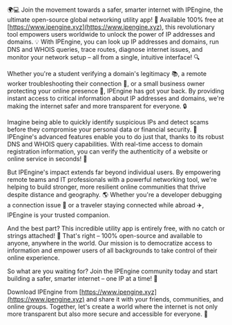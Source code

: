🌍💻 Join the movement towards a safer, smarter internet with IPEngine, the ultimate open-source global networking utility app! 🚀 Available 100% free at [https://www.ipengine.xyz](https://www.ipengine.xyz), this revolutionary tool empowers users worldwide to unlock the power of IP addresses and domains. 💡 With IPEngine, you can look up IP addresses and domains, run DNS and WHOIS queries, trace routes, diagnose internet issues, and monitor your network setup – all from a single, intuitive interface! 🔍

Whether you're a student verifying a domain's legitimacy 📚, a remote worker troubleshooting their connection 🏢, or a small business owner protecting your online presence 💼, IPEngine has got your back. By providing instant access to critical information about IP addresses and domains, we're making the internet safer and more transparent for everyone. 🔒

Imagine being able to quickly identify suspicious IPs and detect scams before they compromise your personal data or financial security. 🚫 IPEngine's advanced features enable you to do just that, thanks to its robust DNS and WHOIS query capabilities. With real-time access to domain registration information, you can verify the authenticity of a website or online service in seconds! 🔑

But IPEngine's impact extends far beyond individual users. By empowering remote teams and IT professionals with a powerful networking tool, we're helping to build stronger, more resilient online communities that thrive despite distance and geography. 🌎 Whether you're a developer debugging a connection issue 🤖 or a traveler staying connected while abroad ✈️, IPEngine is your trusted companion.

And the best part? This incredible utility app is entirely free, with no catch or strings attached! 🎉 That's right – 100% open-source and available to anyone, anywhere in the world. Our mission is to democratize access to information and empower users of all backgrounds to take control of their online experience.

So what are you waiting for? Join the IPEngine community today and start building a safer, smarter internet – one IP at a time! 🌟

Download IPEngine from [https://www.ipengine.xyz](https://www.ipengine.xyz) and share it with your friends, communities, and online groups. Together, let's create a world where the internet is not only more transparent but also more secure and accessible for everyone. 💪